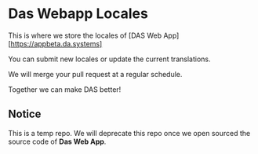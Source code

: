 # Das Webapp Locales

This is where we store the locales of [DAS Web App][https://appbeta.da.systems]

You can submit new locales or update the current translations.

We will merge your pull request at a regular schedule.

Together we can make DAS better!

## Notice
This is a temp repo. We will deprecate this repo once we open sourced the source code of **Das Web App**.
